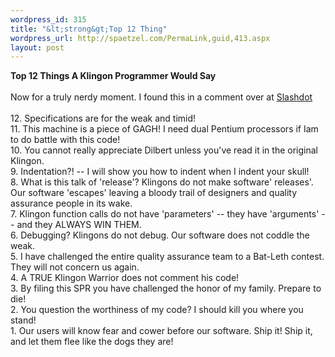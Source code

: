 ```yaml
--- 
wordpress_id: 315
title: "&lt;strong&gt;Top 12 Thing"
wordpress_url: http://spaetzel.com/PermaLink,guid,413.aspx
layout: post
---
```

<strong>Top 12 Things A Klingon Programmer Would Say</strong>
        <br />
        <br />
        Now for a truly nerdy moment. I found this in a comment over at <a href="http://www.slashdot.org">Slashdot<br />
        </a>
        <br />
        12. Specifications are for the weak and timid!<br />
        11. This machine is a piece of GAGH! I need dual Pentium processors if Iam to do battle
        with this code!<br />
        10. You cannot really appreciate Dilbert unless you've read it in the original Klingon.<br />
        9. Indentation?! -- I will show you how to indent when I indent your skull!<br />
        8. What is this talk of 'release'? Klingons do not make software' releases'. Our software
        'escapes' leaving a bloody trail of designers and quality assurance people in its
        wake.<br />
        7. Klingon function calls do not have 'parameters' -- they have 'arguments' -- and
        they ALWAYS WIN THEM.<br />
        6. Debugging? Klingons do not debug. Our software does not coddle the weak.<br />
        5. I have challenged the entire quality assurance team to a Bat-Leth contest. They
        will not concern us again.<br />
        4. A TRUE Klingon Warrior does not comment his code!<br />
        3. By filing this SPR you have challenged the honor of my family. Prepare to die!<br />
        2. You question the worthiness of my code? I should kill you where you stand!<br />
        1. Our users will know fear and cower before our software. Ship it! Ship it, and let
        them flee like the dogs they are!<br />
        <img width="0" height="0" src="http://spaetzel.com/aggbug.ashx?id=413" />
